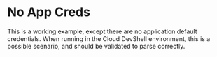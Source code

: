 # No App Creds #

This is a working example, except there are no application default credentials.
When running in the Cloud DevShell environment, this is a possible scenario, and
should be validated to parse correctly.
